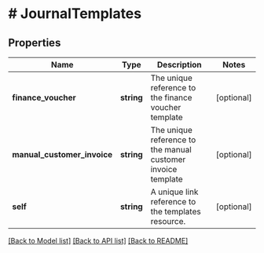 # # JournalTemplates

## Properties

Name | Type | Description | Notes
------------ | ------------- | ------------- | -------------
**finance_voucher** | **string** | The unique reference to the finance voucher template | [optional]
**manual_customer_invoice** | **string** | The unique reference to the manual customer invoice template | [optional]
**self** | **string** | A unique link reference to the templates resource. | [optional]

[[Back to Model list]](../../README.md#models) [[Back to API list]](../../README.md#endpoints) [[Back to README]](../../README.md)
